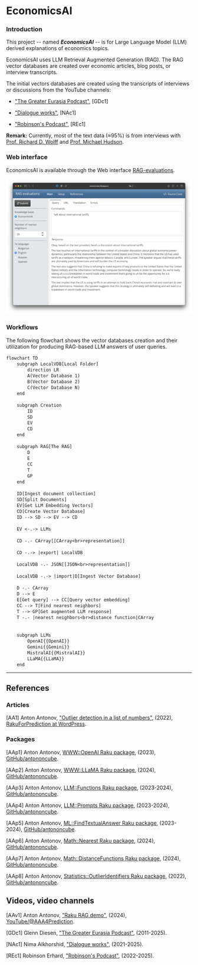 # EconomicsAI

### Introduction

This project -- named ***EconomicsAI*** -- is for Large Language Model (LLM) derived explanations of economics topics.

EconomicsAI uses LLM Retrieval Augmented Generation (RAG). The RAG vector databases are created over economic articles, blog posts, or interview transcripts.

The initial vectors databases are created using the transcripts of interviews or discussions from the YouTube channels:

- ["The Greater Eurasia Podcast"](https://www.youtube.com/@GDiesen1), [GDc1]

- ["Dialogue works"](https://www.youtube.com/@dialogueworks01), [NAc1]

- ["Robinson's Podcast"](https://www.youtube.com/@robinsonerhardt), [REc1]

**Remark:** Currently, most of the text data (≈95%) is from interviews with 
[Prof. Richard D. Wolff](https://en.wikipedia.org/wiki/Richard_D._Wolff) 
and 
[Prof. Michael Hudson](https://en.wikipedia.org/wiki/Michael_Hudson_(economist)).

### Web interface

EconomicsAI is available through the Web interface 
[RAG-evaluations](https://antononcube.shinyapps.io/RAG-evaluations).    

[![](./Diagrams/RAG-evaluations-EconomicsAI-tariffs.png)](https://antononcube.shinyapps.io/RAG-evaluations)

### Workflows

The following flowchart shows the vector databases creation and their utilization 
for producing RAG-based LLM answers of user queries. 

```mermaid
flowchart TD
    subgraph LocalVDB[Local Folder]
        direction LR
        A(Vector Database 1)
        B(Vector Database 2)
        C(Vector Database N)
    end

    subgraph Creation
        ID
        SD
        EV
        CD
    end

    subgraph RAG[The RAG]
        D 
        E
        CC
        T 
        GP   
    end

    ID[Ingest document collection]
    SD[Split Documents]
    EV[Get LLM Embedding Vectors]
    CD[Create Vector Database]
    ID --> SD --> EV --> CD

    EV <-.-> LLMs
    
    CD -.- CArray[[CArray<br>representation]]

    CD -.-> |export| LocalVDB

    LocalVDB -.- JSON[[JSON<br>representation]]

    LocalVDB -.-> |import|D[Ingest Vector Database]
 
    D -.- CArray
    D --> E
    E[Get query] --> CC[Query vector embedding]
    CC --> T[Find nearest neighbors]
    T --> GP[Get augmented LLM response]
    T -.- |nearest neighbors<br>distance function|CArray
    

    subgraph LLMs
        OpenAI{{OpenAI}}
        Gemini{{Gemini}}
        MistralAI{{MistralAI}}
        LLaMA{{LLaMA}}
    end
```

-------

## References

### Articles

[AA1] Anton Antonov,
["Outlier detection in a list of numbers"](https://rakuforprediction.wordpress.com/2022/05/29/outlier-detection-in-a-list-of-numbers/),
(2022),
[RakuForPrediction at WordPress](https://rakuforprediction.wordpress.com).

### Packages

[AAp1] Anton Antonov,
[WWW::OpenAI Raku package](https://github.com/antononcube/Raku-WWW-OpenAI),
(2023),
[GitHub/antononcube](https://github.com/antononcube).

[AAp2] Anton Antonov,
[WWW::LLaMA Raku package](https://github.com/antononcube/Raku-WWW-LLaMA),
(2024),
[GitHub/antononcube](https://github.com/antononcube).

[AAp3] Anton Antonov,
[LLM::Functions Raku package](https://github.com/antononcube/Raku-LLM-Functions),
(2023-2024),
[GitHub/antononcube](https://github.com/antononcube).

[AAp4] Anton Antonov,
[LLM::Prompts Raku package](https://github.com/antononcube/Raku-LLM-Prompts),
(2023-2024),
[GitHub/antononcube](https://github.com/antononcube).

[AAp5] Anton Antonov,
[ML::FindTextualAnswer Raku package](https://github.com/antononcube/Raku-ML-FindTextualAnswer),
(2023-2024),
[GitHub/antononcube](https://github.com/antononcube).

[AAp6] Anton Antonov,
[Math::Nearest Raku package](https://github.com/antononcube/Raku-Math-Nearest),
(2024),
[GitHub/antononcube](https://github.com/antononcube).

[AAp7] Anton Antonov,
[Math::DistanceFunctions Raku package](https://github.com/antononcube/Raku-Math-DistanceFunctions),
(2024),
[GitHub/antononcube](https://github.com/antononcube).

[AAp8] Anton Antonov,
[Statistics::OutlierIdentifiers Raku package](https://github.com/antononcube/Raku-Statistics-OutlierIdentifiers),
(2022),
[GitHub/antononcube](https://github.com/antononcube).

## Videos, video channels

[AAv1] Anton Antonov,
["Raku RAG demo"](https://www.youtube.com/watch?v=JHO2Wk1b-Og),
(2024),
[YouTube/@AAA4Prediction](https://www.youtube.com/@AAA4prediction).

[GDc1] Glenn Diesen,
["The Greater Eurasia Podcast"](https://www.youtube.com/@GDiesen1),
(2011-2025).

[NAc1] Nima Alkhorshid,
["Dialogue works"](https://www.youtube.com/@dialogueworks01),
(2021-2025).

[REc1] Robinson Erhard,
["Robinson's Podcast"](https://www.youtube.com/@robinsonerhardt),
(2022-2025).